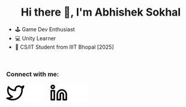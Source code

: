 <h1 align="center"> Hi there 👋, I'm Abhishek Sokhal</h1>

- 🕹️ Game Dev Enthusiast <br>
- 💻 Unity Learner <br>
- 🏫 CS/IT Student from IIIT Bhopal [2025] <br>

<br>

### Connect with me:

[![website](./img/twitter-light.svg)](https://twitter.com/Distroto_#gh-light-mode-only)
[![website](./img/twitter-dark.svg)](https://twitter.com/Distroto_#gh-dark-mode-only)
&nbsp;&nbsp;
[![website](./img/linkedin-light.svg)](https://www.linkedin.com/in/abhishek-sokhal-630a951ba/#gh-light-mode-only)
[![website](./img/linkedin-dark.svg)](https://www.linkedin.com/in/abhishek-sokhal-630a951ba/#gh-dark-mode-only)
&nbsp;&nbsp;

